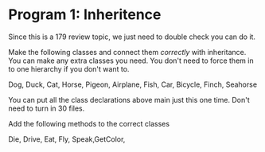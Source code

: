 # Program 1: Inheritence
Since this  is a 179 review topic, we just need to double check you can do it.

Make the following classes and connect them _correctly_ with inheritance.  You can make any extra classes you need.  You don't need to force them in to one hierarchy if you don't want to.

Dog, Duck, Cat, Horse, Pigeon, Airplane, Fish, Car, Bicycle, Finch, Seahorse

You can put all the class declarations above main just this one time.  Don't need to turn in 30 files.

Add the following methods to the correct classes

Die, Drive, Eat, Fly, Speak,GetColor, 
